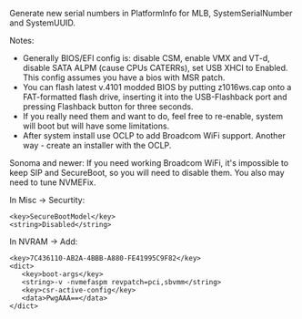 Generate new serial numbers in PlatformInfo for MLB, SystemSerialNumber and SystemUUID.

Notes:
- Generally BIOS/EFI config is: disable CSM, enable VMX and VT-d, disable SATA ALPM (cause CPUs CATERRs), set USB XHCI to Enabled. This config assumes you have a bios with MSR patch.
- You can flash latest v.4101 modded BIOS by putting z1016ws.cap onto a FAT-formatted flash drive, inserting it into the USB-Flashback port and pressing Flashback button for three seconds.
- If you really need them and want to do, feel free to re-enable, system will boot but will have some limitations.
- After system install use OCLP to add Broadcom WiFi support. Another way - create an installer with the OCLP.

Sonoma and newer: If you need working Broadcom WiFi, it's impossible to keep SIP and SecureBoot, so you will need to disable them. You also may need to tune NVMEFix.

In  Misc -> Securtity:
```
<key>SecureBootModel</key>
<string>Disabled</string>
```

In NVRAM -> Add:
```
<key>7C436110-AB2A-4BBB-A880-FE41995C9F82</key>
<dict>
   <key>boot-args</key>
   <string>-v -nvmefaspm revpatch=pci,sbvmm</string>
   <key>csr-active-config</key>
   <data>PwgAAA==</data>
</dict>
```
